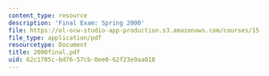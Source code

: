 ```yaml
---
content_type: resource
description: 'Final Exam: Spring 2000'
file: https://ol-ocw-studio-app-production.s3.amazonaws.com/courses/15-615-law-for-the-entrepreneur-and-manager-spring-2003/62c1705cbd7657cb0ee062f23e9aa018_2000final.pdf
file_type: application/pdf
resourcetype: Document
title: 2000final.pdf
uid: 62c1705c-bd76-57cb-0ee0-62f23e9aa018
---
```

